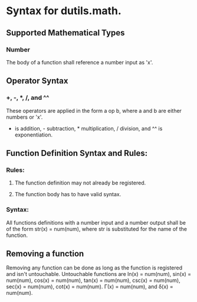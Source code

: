 # Syntax for dutils.math.

##  Supported Mathematical Types

### Number

The body of a function shall reference a number input as 'x'.

##  Operator Syntax

###  +, -, *, /, and ^^

These operators are applied in the form a op b, where a and b are either numbers or 'x'.

+ is addition, - subtraction, * multiplication, / division, and ^^ is exponentiation.

##  Function Definition Syntax and Rules:

### Rules:

1.  The function definition may not already be registered.

2.  The function body has to have valid syntax.

### Syntax:

All functions definitions with a number input and a number output shall be of the form str(x) = num(num), where str is substituted for the name of the function.

## Removing a function

Removing any function can be done as long as the function is registered and isn't untouchable.  Untouchable functions are ln(x) = num(num), sin(x) = num(num), cos(x) = num(num),
tan(x) = num(num), csc(x) = num(num), sec(x) = num(num), cot(x) = num(num). Γ(x) = num(num), and δ(x) = num(num).
